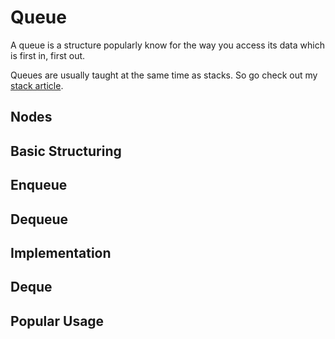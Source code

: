 # Queue
A queue is a structure popularly know for the way you access its data
which is first in, first out.

Queues are usually taught at the same time as stacks. So go check out
my [stack article](../Stack).

## Nodes

## Basic Structuring

## Enqueue

## Dequeue

## Implementation

## Deque

## Popular Usage
